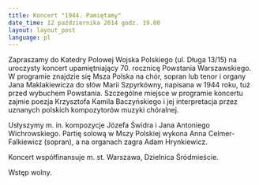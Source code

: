 ```yaml
---
title: Koncert "1944. Pamiętamy"
date_time: 12 października 2014 godz. 19.00
layout: layout_post
language: pl
---
```

Zapraszamy do Katedry Polowej Wojska Polskiego (ul. Długa 13/15) na uroczysty koncert 
upamiętniający 70. rocznicę Powstania Warszawskiego. W programie znajdzie się Msza Polska na 
chór, sopran lub tenor i organy Jana Maklakiewicza do słów Marii Szpyrkówny, napisana w 1944 roku, 
tuż przed wybuchem Powstania. Szczególne miejsce w programie koncertu zajmie poezja Krzysztofa 
Kamila Baczyńskiego i jej interpretacja przez uznanych polskich kompozytorów muzyki chóralnej. 

Usłyszymy m. in. kompozycje Józefa Świdra i Jana Antoniego Wichrowskiego. Partię solową w Mszy 
Polskiej wykona Anna Celmer-Falkiewicz (sopran), a na organach zagra Adam Hrynkiewicz. 

Koncert współfinansuje m. st. Warszawa, Dzielnica Śródmieście.

Wstęp wolny.